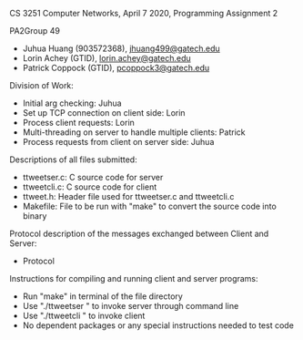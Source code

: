 CS 3251 Computer Networks, April 7 2020, Programming Assignment 2

PA2Group 49

- Juhua Huang (903572368), jhuang499@gatech.edu
- Lorin Achey (GTID), lorin.achey@gatech.edu
- Patrick Coppock (GTID), pcoppock3@gatech.edu

Division of Work:

- Initial arg checking: Juhua
- Set up TCP connection on client side: Lorin
- Process client requests: Lorin
- Multi-threading on server to handle multiple clients: Patrick
- Process requests from client on server side: Juhua

Descriptions of all files submitted:

- ttweetser.c: C source code for server
- ttweetcli.c: C source code for client
- ttweet.h: Header file used for ttweetser.c and ttweetcli.c
- Makefile: File to be run with "make" to convert the source code into binary

Protocol description of the messages exchanged between Client and Server:
- Protocol

Instructions for compiling and running client and server programs:

- Run "make" in terminal of the file directory
- Use "./ttweetser <ServerPort>" to invoke server through command line
- Use "./ttweetcli <ServerIP> <ServerPort> <Username>" to invoke client
- No dependent packages or any special instructions needed to test code
